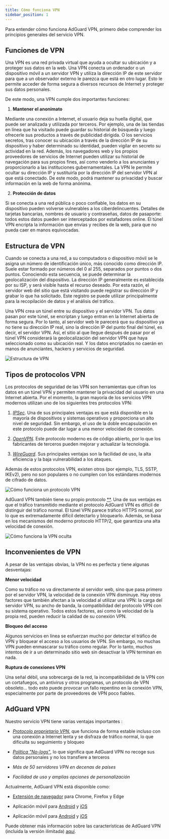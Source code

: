```yaml
---
title: Cómo funciona VPN
sidebar_position: 1
---
```


Para entender cómo funciona AdGuard VPN, primero debe comprender los principios generales del servicio VPN.

## Funciones de VPN

Una VPN es una red privada virtual que ayuda a ocultar su ubicación y a proteger sus datos en la web. Una VPN conecta un ordenador o un dispositivo móvil a un servidor VPN y utiliza la dirección IP de este servidor para que a un observador externo le parezca que está en otro lugar. Esto le permite acceder de forma segura a diversos recursos de Internet y proteger sus datos personales.

De este modo, una VPN cumple dos importantes funciones:

1. **Mantener el anonimato**

Mediante una conexión a Internet, el usuario deja su huella digital, que puede ser analizada y utilizada por terceros. Por ejemplo, una de las tiendas en línea que ha visitado puede guardar su historial de búsqueda y luego ofrecerle sus productos a través de publicidad dirigida. O los servicios secretos, tras conocer su ubicación a través de la dirección IP de su dispositivo y haber determinado su identidad, pueden vigilar en secreto su actividad en la red. Además, los navegadores web y los propios proveedores de servicios de Internet pueden utilizar su historial de navegación para sus propios fines, así como venderlo a los anunciantes y proporcionarlo a las instituciones gubernamentales. La VPN le permite ocultar su dirección IP y sustituirla por la dirección IP del servidor VPN al que está conectado. De este modo, podrá mantener su privacidad y buscar información en la web de forma anónima.

2. **Protección de datos**

Si se conecta a una red pública o poco confiable, los datos en su dispositivo pueden volverse vulnerables a los ciberdelincuentes. Detalles de tarjetas bancarias, nombres de usuario y contraseñas, datos de pasaporte: todos estos datos pueden ser interceptados por estafadores online. El túnel VPN encripta la información que envías y recibes de la web, para que no pueda caer en manos equivocadas.

## Estructura de VPN

Cuando se conecta a una red, a su computadora o dispositivo móvil se le asigna un número de identificación único, más conocido como dirección IP. Suele estar formado por números del 0 al 255, separados por puntos o dos puntos. Conociendo esta secuencia, se puede determinar la geolocalización del dispositivo. La dirección IP generalmente es establecida por su ISP, y será visible hasta el recurso deseado. Por esta razón, el servidor web del sitio que está visitando puede registrar su dirección IP y grabar lo que ha solicitado. Este registro se puede utilizar principalmente para la recopilación de datos y el análisis del tráfico.

Una VPN crea un túnel entre su dispositivo y el servidor VPN. Tus datos pasan por este túnel, se encriptan y luego entran en la Internet abierta de forma segura. Por lo tanto, al servidor web le parecerá que su dispositivo ya no tiene su dirección IP real, sino la dirección IP del punto final del túnel, es decir, el servidor VPN. Así, el sitio al que llegue después de pasar por el túnel VPN considerará la geolocalización del servidor VPN que haya seleccionado como su ubicación real. Y los datos encriptados no caerán en manos de anunciantes, hackers y servicios de seguridad.

![Estructura de VPN](https://cdn.adguardvpn.com/public/Adguard/Website/Images/seo/en/how_vpn_3.jpg)

## Tipos de protocolos VPN

Los protocolos de seguridad de las VPN son herramientas que cifran los datos en un túnel VPN y permiten mantener la privacidad del usuario en una Internet abierta. Por el momento, la gran mayoría de los servicios VPN modernos utilizan uno de los siguientes tres protocolos VPN:

1. [*IPSec*](https://en.wikipedia.org/wiki/IPsec). Una de sus principales ventajas es que está disponible en la mayoría de dispositivos y sistemas operativos y proporciona un alto nivel de seguridad. Sin embargo, el uso de la doble encapsulación [](https://en.wikipedia.org/wiki/Encapsulation_(networking)) en este protocolo puede dar lugar a una menor velocidad de conexión.

2. [*OpenVPN*](https://en.wikipedia.org/wiki/OpenVPN). Este protocolo moderno es de código abierto, por lo que los fabricantes de terceros pueden mejorar y actualizar la tecnología.

3. [*WireGuard*](https://en.wikipedia.org/wiki/WireGuard). Sus principales ventajas son la facilidad de uso, la alta eficiencia y la baja vulnerabilidad a los ataques.

Además de estos protocolos VPN, existen otros (por ejemplo, TLS, SSTP, IKEv2), pero no son populares o no cumplen con los estándares modernos de cifrado de datos.

![Cómo funciona un protocolo VPN](https://cdn.adguardvpn.com/public/Adguard/Blog/vpn/protocol/4.svg)

AdGuard VPN también tiene su propio protocolo [**](adguard-vpn-protocol.mdx). Una de sus ventajas es que el tráfico transmitido mediante el protocolo AdGuard VPN es difícil de distinguir del tráfico normal. El túnel VPN parece tráfico HTTPS normal, por lo que es extremadamente difícil detectarlo y bloquearlo. Además, se basa en los mecanismos del moderno protocolo HTTP/2, que garantiza una alta velocidad de conexión.

![Cómo funciona la VPN oculta](https://cdn.adguardvpn.com/public/Adguard/Blog/vpn/protocol/5.svg)

## Inconvenientes de VPN

A pesar de las ventajas obvias, la VPN no es perfecta y tiene algunas desventajas:

**Menor velocidad**

Como su tráfico no va directamente al servidor web, sino que pasa primero por el servidor VPN, la velocidad de la conexión VPN disminuye. Hay otros factores que también afectan a la velocidad al utilizar una VPN: la carga del servidor VPN, su ancho de banda, la compatibilidad del protocolo VPN con su sistema operativo. Todos estos factores, así como la velocidad de la propia red, pueden reducir la calidad de su conexión VPN.

**Bloqueo del acceso**

Algunos servicios en línea se esfuerzan mucho por detectar el tráfico de VPN y bloquear el acceso a los usuarios de VPN. Sin embargo, no muchas VPN pueden enmascarar su tráfico como regular. Por lo tanto, muchos intentos de ir a un determinado sitio web sin desactivar la VPN terminan en nada.

**Ruptura de conexiones VPN**

Una señal débil, una sobrecarga de la red, la incompatibilidad de la VPN con un cortafuegos, un antivirus y otros programas, un protocolo de VPN obsoleto... todo esto puede provocar un fallo repentino en la conexión VPN, especialmente por parte de proveedores de VPN poco fiables.

## AdGuard VPN

Nuestro servicio VPN tiene varias ventajas importantes [](why-adguard-vpn.md):

* [*Protocolo proprietario VPN*](adguard-vpn-protocol.mdx), que funciona de forma estable incluso con una conexión a Internet lenta y se disfraza de tráfico normal, lo que dificulta su seguimiento y bloqueo

* [*Política "No-logs"*](https://adguard-vpn.com/en/privacy.html), lo que significa que AdGuard VPN no recoge sus datos personales y no los transfiere a terceros

* *Más de 50 servidores VPN en decenas de países*

* *Facilidad de uso y amplias opciones de personalización*

Actualmente, AdGuard VPN está disponible como:

* [Extensión de navegador](../adguard-vpn-browser-extension/overview.md) para Chrome, Firefox y Edge

* Aplicación móvil para [Android](../adguard-vpn-for-android/overview.md) y [iOS](../adguard-vpn-for-ios/overview.md)

* Aplicación móvil para [Android](../adguard-vpn-for-windows/overview.md) y [iOS](../adguard-vpn-for-mac/overview.md)

Puede obtener más información sobre las características de AdGuard VPN (incluida la versión ilimitada) [aquí](https://adguard-vpn.com/en/welcome.html).
